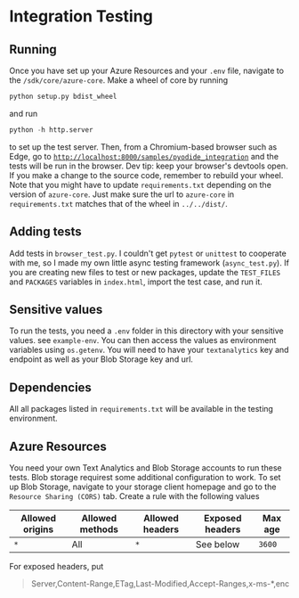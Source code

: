 # Integration Testing

## Running

Once you have set up your Azure Resources and your `.env` file, navigate to the `/sdk/core/azure-core`. Make a wheel of core by running

```bash
python setup.py bdist_wheel
```

and run

```python
python -h http.server
```

to set up the test server. Then, from a Chromium-based browser such as Edge, go to [`http://localhost:8000/samples/pyodide_integration`](http://localhost:8000/samples/test_pyodide_integration) and the tests will be run in the browser. Dev tip: keep your browser's devtools open. If you make a change to the source code, remember to rebuild your wheel. Note that you might have to update `requirements.txt` depending on the version of `azure-core`. Just make sure the url to `azure-core` in `requirements.txt` matches that of the wheel in `../../dist/`.

## Adding tests

Add tests in `browser_test.py`. I couldn't get `pytest` or `unittest` to cooperate with me, so I made my own little async testing framework (`async_test.py`). If you are creating new files to test or new packages, update the `TEST_FILES` and `PACKAGES` variables in `index.html`, import the test case, and run it.

## Sensitive values

To run the tests, you need a `.env` folder in this directory with your sensitive values.
see `example-env`. You can then access the values as environment variables using `os.getenv`. You will
need to have your `textanalytics` key and endpoint as well as your Blob Storage key and url.

## Dependencies

All all packages listed in `requirements.txt` will be available in the testing environment.
 
## Azure Resources

You need your own Text Analytics and Blob Storage accounts to run these tests. Blob storage requirest some additional configuration to work. To set up Blob Storage, navigate to your storage client homepage and go to the `Resource Sharing (CORS)` tab. Create a rule with the following values

| Allowed origins | Allowed methods | Allowed headers | Exposed headers | Max age |
|-----------------|-----------------|-----------------|-----------------|---------|
| `*`             | All             | `*`             | See below       | `3600`  |

For exposed headers, put

> Server,Content-Range,ETag,Last-Modified,Accept-Ranges,x-ms-*,enc
